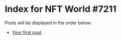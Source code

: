 # Index for NFT World #7211
Posts will be displayed in the order below:

- [Your first post](./001-first.md)

